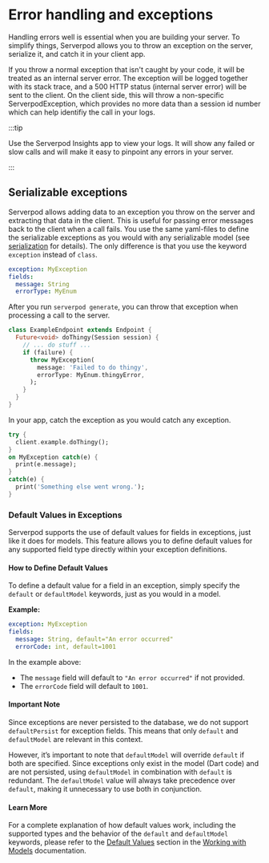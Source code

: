 # Error handling and exceptions

Handling errors well is essential when you are building your server. To simplify things, Serverpod allows you to throw an exception on the server, serialize it, and catch it in your client app.

If you throw a normal exception that isn't caught by your code, it will be treated as an internal server error. The exception will be logged together with its stack trace, and a 500 HTTP status (internal server error) will be sent to the client. On the client side, this will throw a non-specific ServerpodException, which provides no more data than a session id number which can help identifiy the call in your logs.

:::tip

Use the Serverpod Insights app to view your logs. It will show any failed or slow calls and will make it easy to pinpoint any errors in your server.

:::

## Serializable exceptions

Serverpod allows adding data to an exception you throw on the server and extracting that data in the client. This is useful for passing error messages back to the client when a call fails. You use the same yaml-files to define the serializable exceptions as you would with any serializable model (see [serialization](serialization) for details). The only difference is that you use the keyword `exception` instead of `class`.

```yaml
exception: MyException
fields:
  message: String
  errorType: MyEnum
```

After you run `serverpod generate`, you can throw that exception when processing a call to the server.

```dart
class ExampleEndpoint extends Endpoint {
  Future<void> doThingy(Session session) {
    // ... do stuff ...
    if (failure) {
      throw MyException(
        message: 'Failed to do thingy',
        errorType: MyEnum.thingyError,
      );
    }
  }
}
```

In your app, catch the exception as you would catch any exception.

```dart
try {
  client.example.doThingy();
}
on MyException catch(e) {
  print(e.message);
}
catch(e) {
  print('Something else went wrong.');
}
```

### Default Values in Exceptions

Serverpod supports the use of default values for fields in exceptions, just like it does for models. This feature allows you to define default values for any supported field type directly within your exception definitions.

#### How to Define Default Values

To define a default value for a field in an exception, simply specify the `default` or `defaultModel` keywords, just as you would in a model.

**Example:**

```yaml
exception: MyException
fields:
  message: String, default="An error occurred"
  errorCode: int, default=1001
```

In the example above:

- The `message` field will default to `"An error occurred"` if not provided.
- The `errorCode` field will default to `1001`.

#### Important Note

Since exceptions are never persisted to the database, we do not support `defaultPersist` for exception fields. This means that only `default` and `defaultModel` are relevant in this context.

However, it’s important to note that `defaultModel` will override `default` if both are specified. Since exceptions only exist in the model (Dart code) and are not persisted, using `defaultModel` in combination with `default` is redundant. The `defaultModel` value will always take precedence over `default`, making it unnecessary to use both in conjunction.

#### Learn More

For a complete explanation of how default values work, including the supported types and the behavior of the `default` and `defaultModel` keywords, please refer to the [Default Values](models#default-values) section in the [Working with Models](models) documentation.
